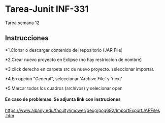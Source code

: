 # Tarea-Junit INF-331
Tarea semana 12

## Instrucciones

*1.Clonar o descargar contenido del repositorio (JAR File)

*2.Crear nuevo proyecto en Eclipse (no hay restriccion de nombre)

*3.click derecho en carpeta src de nuevo proyecto. seleccionar importar.

*4.En opcion "General", seleccionar 'Archive File' y 'next'

*5.Marcar todos los cuadros (archivos) y selecionar open 

#### En caso de problemas. Se adjunta link con instruciones
https://www.albany.edu/faculty/jmower/geog/gog692/ImportExportJARFiles.htm
